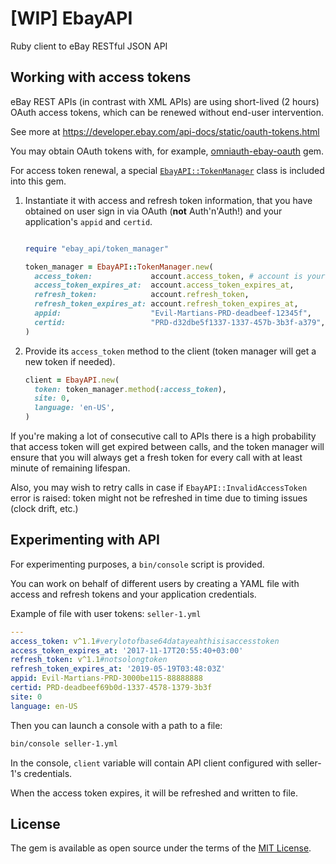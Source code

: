 # [WIP] EbayAPI

Ruby client to eBay RESTful JSON API

## Working with access tokens

eBay REST APIs (in contrast with XML APIs) are using short-lived (2 hours) OAuth access tokens, which can be renewed without end-user intervention.

See more at https://developer.ebay.com/api-docs/static/oauth-tokens.html

You may obtain OAuth tokens with, for example, [omniauth-ebay-oauth](https://github.com/evilmartians/omniauth-ebay-oauth) gem.

For access token renewal, a special [`EbayAPI::TokenManager`](lib/ebay_api/token_manager.rb) class is included into this gem.

 1. Instantiate it with access and refresh token information, that you have obtained on user sign in via OAuth (**not** Auth'n'Auth!) and your application's `appid` and `certid`.

    ```ruby

    require "ebay_api/token_manager"

    token_manager = EbayAPI::TokenManager.new(
      access_token:             account.access_token, # account is your user model instance
      access_token_expires_at:  account.access_token_expires_at,
      refresh_token:            account.refresh_token,
      refresh_token_expires_at: account.refresh_token_expires_at,
      appid:                    "Evil-Martians-PRD-deadbeef-12345f",
      certid:                   "PRD-d32dbe5f1337-1337-457b-3b3f-a379",
    )
    ```

 2. Provide its `access_token` method to the client (token manager will get a new token if needed).

    ```ruby
    client = EbayAPI.new(
      token: token_manager.method(:access_token),
      site: 0,
      language: 'en-US',
    )
    ```

If you're making a lot of consecutive call to APIs there is a high probability that access token will get expired between calls, and the token manager will ensure that you will always get a fresh token for every call with at least minute of remaining lifespan.

Also, you may wish to retry calls in case if `EbayAPI::InvalidAccessToken` error is raised: token might not be refreshed in time due to timing issues (clock drift, etc.)


## Experimenting with API

For experimenting purposes, a `bin/console` script is provided.

You can work on behalf of different users by creating a YAML file with access and refresh tokens and your application credentials.

Example of file with user tokens: `seller-1.yml`

```yml
---
access_token: v^1.1#verylotofbase64datayeahthisisaccesstoken
access_token_expires_at: '2017-11-17T20:55:40+03:00'
refresh_token: v^1.1#notsolongtoken
refresh_token_expires_at: '2019-05-19T03:48:03Z'
appid: Evil-Martians-PRD-3000be115-88888888
certid: PRD-deadbeef69b0d-1337-4578-1379-3b3f
site: 0
language: en-US
```

Then you can launch a console with a path to a file:

```sh
bin/console seller-1.yml
```

In the console, `client` variable will contain API client configured with seller-1's credentials.

When the access token expires, it will be refreshed and written to file.


## License

The gem is available as open source under the terms of the [MIT License](http://opensource.org/licenses/MIT).

